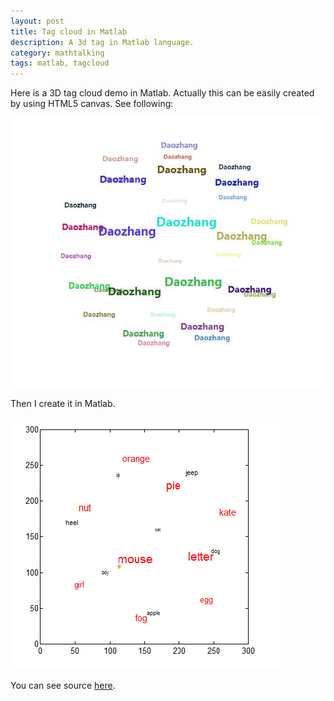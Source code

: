 ```yaml
---
layout: post
title: Tag cloud in Matlab
description: A 3d tag in Matlab language.
category: mathtalking
tags: matlab, tagcloud
---
```


Here is a 3D tag cloud demo in Matlab. Actually this can be easily created by using HTML5 canvas. See following:

<img src="/media/files/2013/Dec/22-tagcloudinhtml5.jpg"></img>

Then I create it in Matlab.

<img src="/media/files/2013/Dec/22-tagcloudinmatlab.png"></img>

You can see source [here](https://github.com/Qwh/3DTagCloud).

